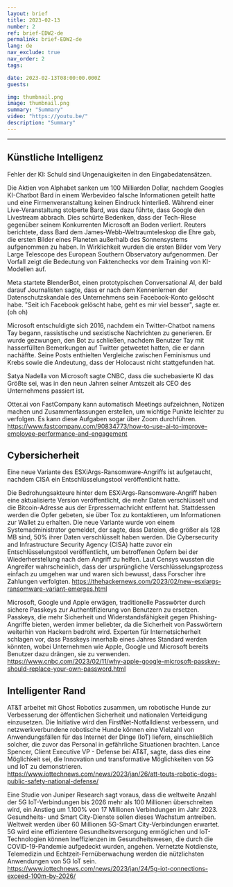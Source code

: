 ```yaml
---
layout: brief
title: 2023-02-13
number: 2
ref: brief-EDW2-de
permalink: brief-EDW2-de
lang: de
nav_exclude: true
nav_order: 2
tags:

date: 2023-02-13T08:00:00.000Z
guests:

img: thumbnail.png
image: thumbnail.png
summary: "Summary"
video: "https://youtu.be/"
description: "Summary"
---
```






---


## Künstliche Intelligenz

Fehler der KI: Schuld sind Ungenauigkeiten in den Eingabedatensätzen.

Die Aktien von Alphabet sanken um 100 Milliarden Dollar, nachdem Googles KI-Chatbot Bard in einem Werbevideo falsche Informationen geteilt hatte und eine Firmenveranstaltung keinen Eindruck hinterließ. Während einer Live-Veranstaltung stolperte Bard, was dazu führte, dass Google den Livestream abbrach. Dies schürte Bedenken, dass der Tech-Riese gegenüber seinem Konkurrenten Microsoft an Boden verliert. Reuters berichtete, dass Bard dem James-Webb-Weltraumteleskop die Ehre gab, die ersten Bilder eines Planeten außerhalb des Sonnensystems aufgenommen zu haben. In Wirklichkeit wurden die ersten Bilder vom Very Large Telescope des European Southern Observatory aufgenommen. Der Vorfall zeigt die Bedeutung von Faktenchecks vor dem Training von KI-Modellen auf.

Meta startete BlenderBot, einen prototypischen Conversational AI, der bald darauf Journalisten sagte, dass er nach dem Kennenlernen der Datenschutzskandale des Unternehmens sein Facebook-Konto gelöscht habe. "Seit ich Facebook gelöscht habe, geht es mir viel besser", sagte er. (oh oh)

Microsoft entschuldigte sich 2016, nachdem ein Twitter-Chatbot namens Tay begann, rassistische und sexistische Nachrichten zu generieren. Er wurde gezwungen, den Bot zu schließen, nachdem Benutzer Tay mit hasserfüllten Bemerkungen auf Twitter getweetet hatten, die er dann nachäffte. Seine Posts enthielten Vergleiche zwischen Feminismus und Krebs sowie die Andeutung, dass der Holocaust nicht stattgefunden hat.

Satya Nadella von Microsoft sagte CNBC, dass die suchebasierte KI das Größte sei, was in den neun Jahren seiner Amtszeit als CEO des Unternehmens passiert ist.

Otter.ai von FastCompany kann automatisch Meetings aufzeichnen, Notizen machen und Zusammenfassungen erstellen, um wichtige Punkte leichter zu verfolgen. Es kann diese Aufgaben sogar über Zoom durchführen. https://www.fastcompany.com/90834773/how-to-use-ai-to-improve-employee-performance-and-engagement

## Cybersicherheit

Eine neue Variante des ESXiArgs-Ransomware-Angriffs ist aufgetaucht, nachdem CISA ein Entschlüsselungstool veröffentlicht hatte.

Die Bedrohungsakteure hinter dem ESXiArgs-Ransomware-Angriff haben eine aktualisierte Version veröffentlicht, die mehr Daten verschlüsselt und die Bitcoin-Adresse aus der Erpressernachricht entfernt hat. Stattdessen werden die Opfer gebeten, sie über Tox zu kontaktieren, um Informationen zur Wallet zu erhalten. Die neue Variante wurde von einem Systemadministrator gemeldet, der sagte, dass Dateien, die größer als 128 MB sind, 50% ihrer Daten verschlüsselt haben werden. Die Cybersecurity and Infrastructure Security Agency (CISA) hatte zuvor ein Entschlüsselungstool veröffentlicht, um betroffenen Opfern bei der Wiederherstellung nach dem Angriff zu helfen. Laut Censys wussten die Angreifer wahrscheinlich, dass der ursprüngliche Verschlüsselungsprozess einfach zu umgehen war und waren sich bewusst, dass Forscher ihre Zahlungen verfolgten. https://thehackernews.com/2023/02/new-esxiargs-ransomware-variant-emerges.html

Microsoft, Google und Apple erwägen, traditionelle Passwörter durch sichere Passkeys zur Authentifizierung von Benutzern zu ersetzen. Passkeys, die mehr Sicherheit und Widerstandsfähigkeit gegen Phishing-Angriffe bieten, werden immer beliebter, da die Sicherheit von Passwörtern weiterhin von Hackern bedroht wird. Experten für Internetsicherheit schlagen vor, dass Passkeys innerhalb eines Jahres Standard werden könnten, wobei Unternehmen wie Apple, Google und Microsoft bereits Benutzer dazu drängen, sie zu verwenden. https://www.cnbc.com/2023/02/11/why-apple-google-microsoft-passkey-should-replace-your-own-password.html

## Intelligenter Rand

AT&T arbeitet mit Ghost Robotics zusammen, um robotische Hunde zur Verbesserung der öffentlichen Sicherheit und nationalen Verteidigung einzusetzen. Die Initiative wird den FirstNet-Notfalldienst verbessern, und netzwerkverbundene robotische Hunde können eine Vielzahl von Anwendungsfällen für das Internet der Dinge (IoT) liefern, einschließlich solcher, die zuvor das Personal in gefährliche Situationen brachten. Lance Spencer, Client Executive VP - Defense bei AT&T, sagte, dass dies eine Möglichkeit sei, die Innovation und transformative Möglichkeiten von 5G und IoT zu demonstrieren. https://www.iottechnews.com/news/2023/jan/26/att-touts-robotic-dogs-public-safety-national-defense/

Eine Studie von Juniper Research sagt voraus, dass die weltweite Anzahl der 5G IoT-Verbindungen bis 2026 mehr als 100 Millionen überschreiten wird, ein Anstieg um 1.100% von 17 Millionen Verbindungen im Jahr 2023. Gesundheits- und Smart City-Dienste sollen dieses Wachstum antreiben. Weltweit werden über 60 Millionen 5G-Smart City-Verbindungen erwartet. 5G wird eine effizientere Gesundheitsversorgung ermöglichen und IoT-Technologien können Ineffizienzen im Gesundheitswesen, die durch die COVID-19-Pandemie aufgedeckt wurden, angehen. Vernetzte Notdienste, Telemedizin und Echtzeit-Fernüberwachung werden die nützlichsten Anwendungen von 5G IoT sein. https://www.iottechnews.com/news/2023/jan/24/5g-iot-connections-exceed-100m-by-2026/

